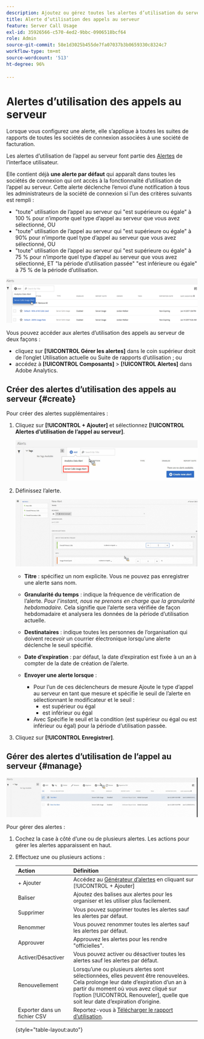 ```yaml
---
description: Ajoutez ou gérez toutes les alertes d’utilisation du serveur. Lorsque vous configurez une alerte, elle s’applique à toutes les suites de rapports de toutes les sociétés de connexion associées à une société de facturation.
title: Alerte d’utilisation des appels au serveur
feature: Server Call Usage
exl-id: 35926566-c570-4ed2-9bbc-0906518bcf64
role: Admin
source-git-commit: 58e1d3025b455de7fa07037b3b0659330c8324c7
workflow-type: tm+mt
source-wordcount: '513'
ht-degree: 96%

---
```


# Alertes d’utilisation des appels au serveur

Lorsque vous configurez une alerte, elle s’applique à toutes les suites de rapports de toutes les sociétés de connexion associées à une société de facturation.

Les alertes d’utilisation de l’appel au serveur font partie des [Alertes](/help/analyze/analysis-workspace/c-intelligent-alerts/alert-manager.md) de l’interface utilisateur.

Elle contient déjà **une alerte par défaut** qui apparaît dans toutes les sociétés de connexion qui ont accès à la fonctionnalité d’utilisation de l’appel au serveur. Cette alerte déclenche l’envoi d’une notification à tous les administrateurs de la société de connexion si l’un des critères suivants est rempli :

* &quot;toute&quot; utilisation de l’appel au serveur qui &quot;est supérieure ou égale&quot; à 100 % pour n’importe quel type d’appel au serveur que vous avez sélectionné, OU
* &quot;toute&quot; utilisation de l’appel au serveur qui &quot;est supérieure ou égale&quot; à 90% pour n’importe quel type d’appel au serveur que vous avez sélectionné, OU
* &quot;toute&quot; utilisation de l’appel au serveur qui &quot;est supérieure ou égale&quot; à 75 % pour n’importe quel type d’appel au serveur que vous avez sélectionné, ET &quot;la période d’utilisation passée&quot; &quot;est inférieure ou égale&quot; à 75 % de la période d’utilisation.

![](/help/admin/admin/c-server-call-usage/assets/alerts.png)

Vous pouvez accéder aux alertes d’utilisation des appels au serveur de deux façons :

* cliquez sur **[!UICONTROL Gérer les alertes]** dans le coin supérieur droit de l’onglet Utilisation actuelle ou Suite de rapports d’utilisation ; ou
* accédez à **[!UICONTROL Composants]** > **[!UICONTROL Alertes]** dans Adobe Analytics.

## Créer des alertes d’utilisation des appels au serveur {#create}

Pour créer des alertes supplémentaires :

1. Cliquez sur **[!UICONTROL + Ajouter]** et sélectionnez **[!UICONTROL Alertes d’utilisation de l’appel au serveur]**.

   ![](/help/admin/admin/c-server-call-usage/assets/server_call_alert.png)

1. Définissez l’alerte.

   ![](/help/admin/admin/c-server-call-usage/assets/sc_alert.png)

   * **Titre** : spécifiez un nom explicite. Vous ne pouvez pas enregistrer une alerte sans nom.
   * **Granularité du temps** : indique la fréquence de vérification de l’alerte. *Pour l’instant, nous ne prenons en charge que la granularité hebdomadaire.* Cela signifie que l’alerte sera vérifiée de façon hebdomadaire et analysera les données de la période d’utilisation actuelle.
   * **Destinataires** : indique toutes les personnes de l’organisation qui doivent recevoir un courrier électronique lorsqu’une alerte déclenche le seuil spécifié.
   * **Date d’expiration** : par défaut, la date d’expiration est fixée à un an à compter de la date de création de l’alerte.
   * **Envoyer une alerte lorsque** :

      * Pour l’un de ces déclencheurs de mesure
Ajoute le type d’appel au serveur en tant que mesure et spécifie le seuil de l’alerte en sélectionnant le modificateur et le seuil :
         * est supérieur ou égal
         * est inférieur ou égal
      * Avec
Spécifie le seuil et la condition (est supérieur ou égal ou est inférieur ou égal) pour la période d’utilisation passée.

1. Cliquez sur **[!UICONTROL Enregistrer]**.

## Gérer des alertes d’utilisation de l’appel au serveur {#manage}

![](/help/admin/admin/c-server-call-usage/assets/alert_mgmt.png)

Pour gérer des alertes :

1. Cochez la case à côté d’une ou de plusieurs alertes. Les actions pour gérer les alertes apparaissent en haut.
1. Effectuez une ou plusieurs actions :

   | Action | Définition |
   |--- |--- |
   | + Ajouter | Accédez au [Générateur d’alertes](/help/admin/admin/c-server-call-usage/scu-alerts.md) en cliquant sur [!UICONTROL + Ajouter] |
   | Baliser | Ajoutez des balises aux alertes pour les organiser et les utiliser plus facilement. |
   | Supprimer | Vous pouvez supprimer toutes les alertes sauf les alertes par défaut. |
   | Renommer | Vous pouvez renommer toutes les alertes sauf les alertes par défaut. |
   | Approuver | Approuvez les alertes pour les rendre &quot;officielles&quot;. |
   | Activer/Désactiver | Vous pouvez activer ou désactiver toutes les alertes sauf les alertes par défaut. |
   | Renouvellement | Lorsqu’une ou plusieurs alertes sont sélectionnées, elles peuvent être renouvelées. Cela prolonge leur date d’expiration d’un an à partir du moment où vous avez cliqué sur l’option [!UICONTROL Renouveler], quelle que soit leur date d’expiration d’origine. |
   | Exporter dans un fichier CSV | Reportez-vous à [Télécharger le rapport d’utilisation](/help/admin/admin/c-server-call-usage/report-suite-usage.md). |

   {style="table-layout:auto"}
